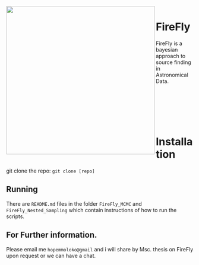 
<image src="firefly.gif" width="400" align="left"/> 

# FireFly
FireFly is a bayesian approach to source finding in Astronomical Data.


<br>
<br>
<br>
<br>
<br>


# Installation

git clone the repo: `git clone [repo]`


## Running 

There are `README.md` files in the folder `FireFly_MCMC` and `FireFly_Nested_Sampling` which contain instructions of how to run the scripts.



## For Further information.
Please email me `hopemmoloko@gmail` and i will share by Msc. thesis on FireFly upon request or we can have a chat.




